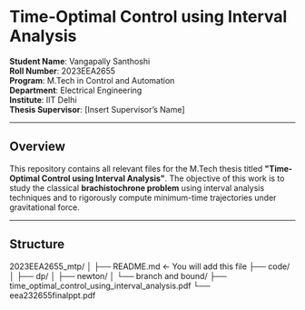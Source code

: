 # Time-Optimal Control using Interval Analysis

**Student Name**: Vangapally Santhoshi  
**Roll Number**: 2023EEA2655  
**Program**: M.Tech in Control and Automation  
**Department**: Electrical Engineering  
**Institute**: IIT Delhi  
**Thesis Supervisor**: [Insert Supervisor’s Name]

---

## Overview

This repository contains all relevant files for the M.Tech thesis titled **"Time-Optimal Control using Interval Analysis"**. The objective of this work is to study the classical **brachistochrone problem** using interval analysis techniques and to rigorously compute minimum-time trajectories under gravitational force.

---

## Structure

2023EEA2655_mtp/
│
├── README.md                      ← You will add this file
├── code/
│   ├── dp/
│   ├── newton/
│   └── branch and bound/
├── time_optimal_control_using_interval_analysis.pdf
└── eea232655finalppt.pdf
